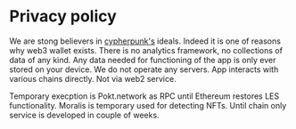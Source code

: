 # Privacy policy

We are stong believers in [cypherpunk's](https://nakamotoinstitute.org/static/docs/cypherpunk-manifesto.txt) ideals. 
Indeed it is one of reasons why web3 wallet exists. There is
no analytics framework, no collections of data of any kind. 
Any data needed for functioning of the app is only ever stored
on your device. We do not operate any servers. App interacts 
with various chains directly. Not via web2 service. 

Temporary execption is Pokt.network as RPC until Ethereum 
restores LES functionality. Moralis is temporary used for 
detecting NFTs. Until chain only service is developed in 
couple of weeks.
